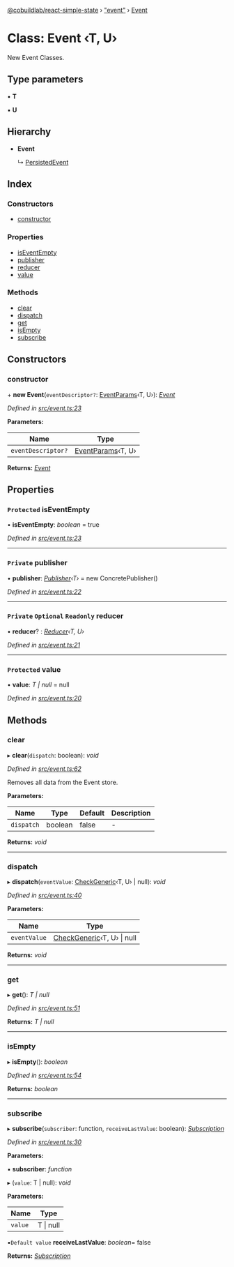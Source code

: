 [@cobuildlab/react-simple-state](../README.md) › ["event"](../modules/_event_.md) › [Event](_event_.event.md)

# Class: Event ‹**T, U**›

New Event Classes.

## Type parameters

▪ **T**

▪ **U**

## Hierarchy

* **Event**

  ↳ [PersistedEvent](_persisted_event_.persistedevent.md)

## Index

### Constructors

* [constructor](_event_.event.md#constructor)

### Properties

* [isEventEmpty](_event_.event.md#protected-iseventempty)
* [publisher](_event_.event.md#private-publisher)
* [reducer](_event_.event.md#private-optional-readonly-reducer)
* [value](_event_.event.md#protected-value)

### Methods

* [clear](_event_.event.md#clear)
* [dispatch](_event_.event.md#dispatch)
* [get](_event_.event.md#get)
* [isEmpty](_event_.event.md#isempty)
* [subscribe](_event_.event.md#subscribe)

## Constructors

###  constructor

\+ **new Event**(`eventDescriptor?`: [EventParams](../modules/_event_.md#eventparams)‹T, U›): *[Event](_event_.event.md)*

*Defined in [src/event.ts:23](https://github.com/cobuildlab/react-simple-state/blob/a61bd53/src/event.ts#L23)*

**Parameters:**

Name | Type |
------ | ------ |
`eventDescriptor?` | [EventParams](../modules/_event_.md#eventparams)‹T, U› |

**Returns:** *[Event](_event_.event.md)*

## Properties

### `Protected` isEventEmpty

• **isEventEmpty**: *boolean* = true

*Defined in [src/event.ts:23](https://github.com/cobuildlab/react-simple-state/blob/a61bd53/src/event.ts#L23)*

___

### `Private` publisher

• **publisher**: *[Publisher](../interfaces/_pub_sub_.publisher.md)‹T›* = new ConcretePublisher()

*Defined in [src/event.ts:22](https://github.com/cobuildlab/react-simple-state/blob/a61bd53/src/event.ts#L22)*

___

### `Private` `Optional` `Readonly` reducer

• **reducer**? : *[Reducer](../modules/_event_.md#reducer)‹T, U›*

*Defined in [src/event.ts:21](https://github.com/cobuildlab/react-simple-state/blob/a61bd53/src/event.ts#L21)*

___

### `Protected` value

• **value**: *T | null* = null

*Defined in [src/event.ts:20](https://github.com/cobuildlab/react-simple-state/blob/a61bd53/src/event.ts#L20)*

## Methods

###  clear

▸ **clear**(`dispatch`: boolean): *void*

*Defined in [src/event.ts:62](https://github.com/cobuildlab/react-simple-state/blob/a61bd53/src/event.ts#L62)*

Removes all data from the Event store.

**Parameters:**

Name | Type | Default | Description |
------ | ------ | ------ | ------ |
`dispatch` | boolean | false | -  |

**Returns:** *void*

___

###  dispatch

▸ **dispatch**(`eventValue`: [CheckGeneric](../modules/_types_.md#checkgeneric)‹T, U› | null): *void*

*Defined in [src/event.ts:40](https://github.com/cobuildlab/react-simple-state/blob/a61bd53/src/event.ts#L40)*

**Parameters:**

Name | Type |
------ | ------ |
`eventValue` | [CheckGeneric](../modules/_types_.md#checkgeneric)‹T, U› &#124; null |

**Returns:** *void*

___

###  get

▸ **get**(): *T | null*

*Defined in [src/event.ts:51](https://github.com/cobuildlab/react-simple-state/blob/a61bd53/src/event.ts#L51)*

**Returns:** *T | null*

___

###  isEmpty

▸ **isEmpty**(): *boolean*

*Defined in [src/event.ts:54](https://github.com/cobuildlab/react-simple-state/blob/a61bd53/src/event.ts#L54)*

**Returns:** *boolean*

___

###  subscribe

▸ **subscribe**(`subscriber`: function, `receiveLastValue`: boolean): *[Subscription](../interfaces/_pub_sub_.subscription.md)*

*Defined in [src/event.ts:30](https://github.com/cobuildlab/react-simple-state/blob/a61bd53/src/event.ts#L30)*

**Parameters:**

▪ **subscriber**: *function*

▸ (`value`: T | null): *void*

**Parameters:**

Name | Type |
------ | ------ |
`value` | T &#124; null |

▪`Default value`  **receiveLastValue**: *boolean*= false

**Returns:** *[Subscription](../interfaces/_pub_sub_.subscription.md)*
